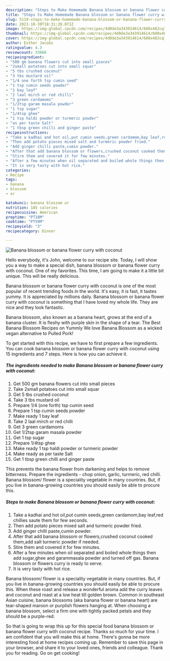 ```yaml
---
description: "Steps to Make Homemade Banana blossom or banana flower curry with coconut"
title: "Steps to Make Homemade Banana blossom or banana flower curry with coconut"
slug: 5119-steps-to-make-homemade-banana-blossom-or-banana-flower-curry-with-coconut
date: 2021-10-30T18:31:28.071Z
image: https://img-global.cpcdn.com/recipes/4d0de3a343914614/680x482cq70/banana-blossom-or-banana-flower-curry-with-coconut-recipe-main-photo.jpg
thumbnail: https://img-global.cpcdn.com/recipes/4d0de3a343914614/680x482cq70/banana-blossom-or-banana-flower-curry-with-coconut-recipe-main-photo.jpg
cover: https://img-global.cpcdn.com/recipes/4d0de3a343914614/680x482cq70/banana-blossom-or-banana-flower-curry-with-coconut-recipe-main-photo.jpg
author: Esther Jacobs
ratingvalue: 4.3
reviewcount: 33666
recipeingredient:
- "500 gm banana flowers cut into small pieces"
- "2small potatoes cut into small squar"
- "5 tbs crushed coconut"
- "3 tbs mustard oil"
- "1/4 one forth tsp cumin seed"
- "1 tsp cumin seeds powder"
- "1 bay leaf"
- "2 laal mirch or red chilli"
- "3 green cardamoms"
- "1/2tsp garam masala powder"
- "1 tsp sugar"
- "1/4tsp ghee"
- "1 tsp haldi powder or turmeric powder"
- "as per taste Salt"
- "1 tbsp green chilli and ginger paste"
recipeinstructions:
- "Take a kadhai and hot oil,put cumin seeds,green cardamom,bay leaf,red chillies saute them for few seconds."
- "Then add potato pieces mixed salt and turmeric powder fried."
- "Add ginger chilli paste,cumin powder."
- "After that add banana blossom or flowers,crushed coconut cooked them,add salt turmeric powder if needed."
- "Stire them and covered it for few minutes."
- "After a few minutes when oil separated and boiled whole things then add sugar,ghee and garammasala powder and turned off gas. Banana blossom or flowers curry is ready to serve."
- "It is very tasty with hot rice."
categories:
- Recipe
tags:
- banana
- blossom
- or

katakunci: banana blossom or 
nutrition: 185 calories
recipecuisine: American
preptime: "PT18M"
cooktime: "PT59M"
recipeyield: "3"
recipecategory: Dinner

---
```



![Banana blossom or banana flower curry with coconut](https://img-global.cpcdn.com/recipes/4d0de3a343914614/680x482cq70/banana-blossom-or-banana-flower-curry-with-coconut-recipe-main-photo.jpg)

Hello everybody, it's John, welcome to our recipe site. Today, I will show you a way to make a special dish, banana blossom or banana flower curry with coconut. One of my favorites. This time, I am going to make it a little bit unique. This will be really delicious.

Banana blossom or banana flower curry with coconut is one of the most popular of recent trending foods in the world. It's easy, it is fast, it tastes yummy. It is appreciated by millions daily. Banana blossom or banana flower curry with coconut is something that I have loved my whole life. They are nice and they look fantastic.

Banana blossom, also known as a banana heart, grows at the end of a banana cluster. It is fleshy with purple skin in the shape of a tear. The Best Banana Blossom Recipes on Yummly We love Banana Blossom as a wicked vegan alternative to Pulled Pork!


To get started with this recipe, we have to first prepare a few ingredients. You can cook banana blossom or banana flower curry with coconut using 15 ingredients and 7 steps. Here is how you can achieve it.

<!--inarticleads1-->

##### The ingredients needed to make Banana blossom or banana flower curry with coconut:

1. Get 500 gm banana flowers cut into small pieces
1. Take 2small potatoes cut into small squar
1. Get 5 tbs crushed coconut
1. Take 3 tbs mustard oil
1. Prepare 1/4 (one forth) tsp cumin seed
1. Prepare 1 tsp cumin seeds powder
1. Make ready 1 bay leaf
1. Take 2 laal mirch or red chilli
1. Get 3 green cardamoms
1. Get 1/2tsp garam masala powder
1. Get 1 tsp sugar
1. Prepare 1/4tsp ghee
1. Make ready 1 tsp haldi powder or turmeric powder
1. Make ready as per taste Salt
1. Get 1 tbsp green chilli and ginger paste


This prevents the banana flower from darkening and helps to remove bitterness. Prepare the ingredients - chop onion, garlic, turmeric, red chilli. Banana blossom/ flower is a speciality vegetable in many countries. But, if you live in banana-growing countries you should easily be able to procure this. 

<!--inarticleads2-->

##### Steps to make Banana blossom or banana flower curry with coconut:

1. Take a kadhai and hot oil,put cumin seeds,green cardamom,bay leaf,red chillies saute them for few seconds.
1. Then add potato pieces mixed salt and turmeric powder fried.
1. Add ginger chilli paste,cumin powder.
1. After that add banana blossom or flowers,crushed coconut cooked them,add salt turmeric powder if needed.
1. Stire them and covered it for few minutes.
1. After a few minutes when oil separated and boiled whole things then add sugar,ghee and garammasala powder and turned off gas. Banana blossom or flowers curry is ready to serve.
1. It is very tasty with hot rice.


Banana blossom/ flower is a speciality vegetable in many countries. But, if you live in banana-growing countries you should easily be able to procure this. When these roast and release a wonderful aroma add the curry leaves and coconut and roast at a low heat till golden brown. Common in southeast Asian cuisine, banana blossoms (aka banana flower or banana heart) are tear-shaped maroon or purplish flowers hanging at. When choosing a banana blossom, select a firm one with tightly packed petals and they should be a purple-red. 

So that is going to wrap this up for this special food banana blossom or banana flower curry with coconut recipe. Thanks so much for your time. I am confident that you will make this at home. There's gonna be more interesting food at home recipes coming up. Remember to save this page in your browser, and share it to your loved ones, friends and colleague. Thank you for reading. Go on get cooking!
